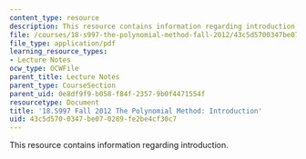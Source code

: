 ```yaml
---
content_type: resource
description: This resource contains information regarding introduction.
file: /courses/18-s997-the-polynomial-method-fall-2012/43c5d5700347be070289fe2be4cf30c7_MIT18_S997F12_lec1.pdf
file_type: application/pdf
learning_resource_types:
- Lecture Notes
ocw_type: OCWFile
parent_title: Lecture Notes
parent_type: CourseSection
parent_uid: 0e8df9f9-b058-f84f-2357-9b0f4471554f
resourcetype: Document
title: '18.S997 Fall 2012 The Polynomial Method: Introduction'
uid: 43c5d570-0347-be07-0289-fe2be4cf30c7
---
```

This resource contains information regarding introduction.

